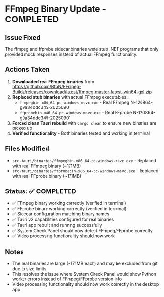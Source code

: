# FFmpeg Binary Update - COMPLETED

## Issue Fixed

The ffmpeg and ffprobe sidecar binaries were stub .NET programs that only provided mock responses instead of actual FFmpeg functionality.

## Actions Taken

1. **Downloaded real FFmpeg binaries** from https://github.com/BtbN/FFmpeg-Builds/releases/download/latest/ffmpeg-master-latest-win64-gpl.zip
2. **Replaced stub binaries** with actual FFmpeg executables:
   - `ffmpegbin-x86_64-pc-windows-msvc.exe` - Real FFmpeg N-120864-g9a34ddc345-20250901
   - `ffprobebin-x86_64-pc-windows-msvc.exe` - Real FFprobe N-120864-g9a34ddc345-20250901
3. **Forced clean Tauri rebuild** with `cargo clean` to ensure new binaries are picked up
4. **Verified functionality** - Both binaries tested and working in terminal

## Files Modified

- `src-tauri/binaries/ffmpegbin-x86_64-pc-windows-msvc.exe` - Replaced with real FFmpeg binary (~171MB)
- `src-tauri/binaries/ffprobebin-x86_64-pc-windows-msvc.exe` - Replaced with real FFprobe binary (~171MB)

## Status: ✅ COMPLETED

- ✅ FFmpeg binary working correctly (verified in terminal)
- ✅ FFprobe binary working correctly (verified in terminal)
- ✅ Sidecar configuration matching binary names
- ✅ Tauri v2 capabilities configured for real binaries
- ✅ Tauri app rebuilt and running successfully
- ✅ System Check Panel should now detect FFmpeg/FFprobe correctly
- ✅ Video processing functionality should now work

## Notes

- The real binaries are large (~171MB each) and may be excluded from git due to size limits
- This resolves the issue where System Check Panel would show Python worker errors instead of FFmpeg/FFprobe version info
- Video processing functionality should now work correctly in the desktop app
